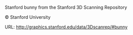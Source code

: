 Stanford bunny from the Stanford 3D Scanning Repository

© Stanford University

URL: http://graphics.stanford.edu/data/3Dscanrep/#bunny


